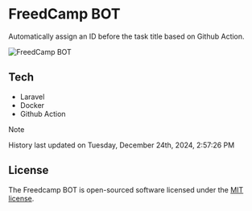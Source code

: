 # FreedCamp BOT

Automatically assign an ID before the task title based on Github Action.

![FreedCamp BOT](https://repository-images.githubusercontent.com/737932867/7d34798b-2680-471c-b089-a78a718d3d6a)

## Tech

- Laravel
- Docker
- Github Action

> [!NOTE]  
> History last updated on Tuesday, December 24th, 2024, 2:57:26 PM

## License

The Freedcamp BOT is open-sourced software licensed under the [MIT license](https://opensource.org/licenses/MIT).
